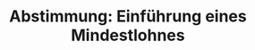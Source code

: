 ---
layout: abstimmung
title: "Abstimmung: Einführung eines Mindestlohnes"
categories:
 - Arbeit
 - Soziales
tags:
 - Gehalt
 - Mindestlohn
 - Tarif
 - Arbeitnehmer
 - Arbeitgeber
abstimmung:
 legislaturperiode: 18
 bundestagssitzung: 46
 abstimmung: 2
links:
 - title: https://www.bundestag.de/parlament/plenum/abstimmung/abstimmung?id=290
   url: https://www.bundestag.de/parlament/plenum/abstimmung/abstimmung?id=290
 - title: http://www.abgeordnetenwatch.de/flaechendeckender_mindestlohn_von_8_50_euro-1105-627.html
   url: http://www.abgeordnetenwatch.de/flaechendeckender_mindestlohn_von_8_50_euro-1105-627.html
data:
 - title: Abstimmungsergebnis 20140703_2-data.pdf
   url: /res/abstimmungsliste/20140703_2-data.pdf
 - title: Abstimmungsergebnis 20140703_2_xls-data.csv
   url: /res/abstimmungsliste/analyses/20140703_2_xls-data.csv
documents:
 - title: Drucksache 18/01558.pdf
   url: http://dip21.bundestag.de/dip21/btd/18/015/1801558.pdf
   local: /res/abstimmungsdaten/018-046-02/1801558.pdf
 - title: Drucksache 18/02010.pdf
   url: http://dip21.bundestag.de/dip21/btd/18/020/1802010.pdf
   local: /res/abstimmungsdaten/018-046-02/1802010.pdf
preview: |
     Deutscher Bundestag
    
     46. Sitzung des Deutschen Bundestages
     am Donnerstag, 3.Juli 2014
     Endgültiges Ergebnis der Namentlichen Abstimmung Nr. 2
    
     Gesetzentwurf der Bundesregierung
     Entwurf eines Gesetzes zur Stärkung der Tarifautonomie (Tarifautonomiestärkungsgesetz)
     - Drucksachen 18/1558 und 18/2010 (neu) -
    
     Abgegebene Stimmen insgesamt:
     Nicht abgegebene Stimmen:
     Ja-Stimmen:
    
     601
     30
     535
    
     Nein-Stimmen:
    
     5
    
     Enthaltungen:
    
     61
    
     Ungültige:
    
     Berlin, den 03.07.2014
    
     0
    
     Beginn: 13:00
     Ende: 13:03
---